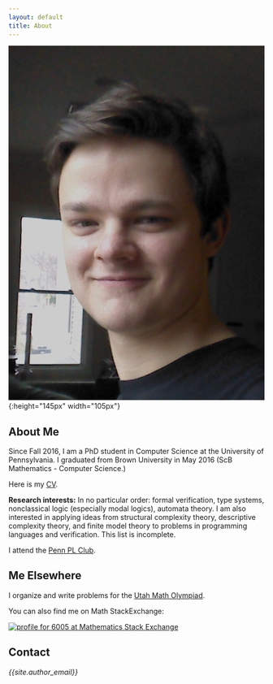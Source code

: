```yaml
---
layout: default
title: About
---
```


![me](/img/face.jpg){:height="145px" width="105px"}

## About Me

Since Fall 2016, I am a PhD student in Computer Science at the University of Pennsylvania.
I graduated from Brown University in May 2016 (ScB Mathematics - Computer Science.)

Here is my [CV](/doc/CV.pdf).

**Research interests:** In no particular order: formal verification, type systems, nonclassical logic (especially modal logics), automata theory. I am also interested in applying ideas from structural complexity theory, descriptive complexity theory, and finite model theory to problems in programming languages and verification. This list is incomplete.

I attend the [Penn PL Club](http://www.cis.upenn.edu/~plclub/).

## Me Elsewhere

I organize and write problems for the [Utah Math Olympiad](http://www.utmath.org).

You can also find me on Math StackExchange:

<a href="http://math.stackexchange.com/users/68107/6005">
	<img src="http://math.stackexchange.com/users/flair/68107.png?theme=dark" width="208" height="58" alt="profile for 6005 at Mathematics Stack Exchange" title="profile for 6005 at Mathematics Stack Exchange">
</a>
<!-- <a href="http://stackexchange.com/users/2323749">
	<img src="http://stackexchange.com/users/flair/2323749.png?theme=dark" width="208" height="58" alt="profile for 6005 on Stack Exchange" title="profile for 6005 on Stack Exchange">
</a> -->

## Contact

<section>
    <address>
        <i class="icon-mail"></i> {{site.author_email}}
    </address>
</section>
